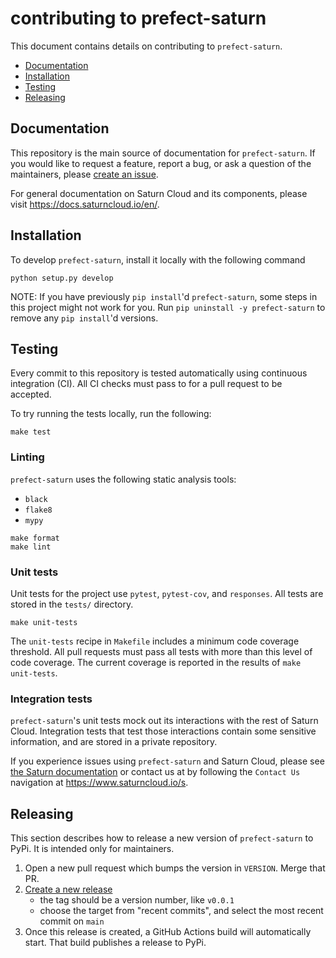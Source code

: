 # contributing to prefect-saturn

This document contains details on contributing to `prefect-saturn`.

* [Documentation](#documentation)
* [Installation](#installation)
* [Testing](#testing)
* [Releasing](#releasing)

## Documentation

This repository is the main source of documentation for `prefect-saturn`. If you would like to request a feature, report a bug, or ask a question of the maintainers, please [create an issue](https://github.com/saturncloud/prefect-saturn/issues).

For general documentation on Saturn Cloud and its components, please visit https://docs.saturncloud.io/en/.

## Installation

To develop `prefect-saturn`, install it locally with the following command

```shell
python setup.py develop
```

NOTE: If you have previously `pip install`'d `prefect-saturn`, some steps in this project might not work for you. Run `pip uninstall -y prefect-saturn` to remove any `pip install`'d versions.

## Testing

Every commit to this repository is tested automatically using continuous integration (CI). All CI checks must pass to for a pull request to be accepted.

To try running the tests locally, run the following:

```shell
make test
```

### Linting

`prefect-saturn` uses the following static analysis tools:

* `black`
* `flake8`
* `mypy`

```shell
make format
make lint
```

### Unit tests

Unit tests for the project use `pytest`, `pytest-cov`, and `responses`. All tests are stored in the `tests/` directory.

```shell
make unit-tests
```

The `unit-tests` recipe in `Makefile` includes a minimum code coverage threshold. All pull requests must pass all tests with more than this level of code coverage. The current coverage is reported in the results of `make unit-tests`.

### Integration tests

`prefect-saturn`'s unit tests mock out its interactions with the rest of Saturn Cloud. Integration tests that test those interactions contain some sensitive information, and are stored in a private repository.

If you experience issues using `prefect-saturn` and Saturn Cloud, please see [the Saturn documentation](#documentation) or contact us at by following the `Contact Us` navigation at https://www.saturncloud.io/s.

## Releasing

This section describes how to release a new version of `prefect-saturn` to PyPi. It is intended only for maintainers.

1. Open a new pull request which bumps the version in `VERSION`. Merge that PR.
2. [Create a new release](https://github.com/saturncloud/prefect-saturn/releases/new)
    - the tag should be a version number, like `v0.0.1`
    - choose the target from "recent commits", and select the most recent commit on `main`
3. Once this release is created, a GitHub Actions build will automatically start. That build publishes a release to PyPi.
